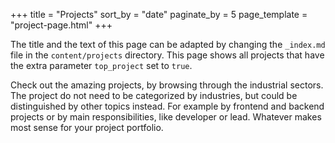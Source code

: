 +++
title = "Projects"
sort_by = "date"
paginate_by = 5
page_template = "project-page.html"
+++

The title and the text of this page can be adapted by changing the `_index.md` file in the `content/projects` directory. This page shows all projects that have the extra parameter `top_project` set to `true`.

Check out the amazing projects, by browsing through the industrial sectors. The project do not need to be categorized by industries, but could be distinguished by other topics instead. For example by frontend and backend projects or by main responsibilities, like developer or lead. Whatever makes most sense for your project portfolio.
